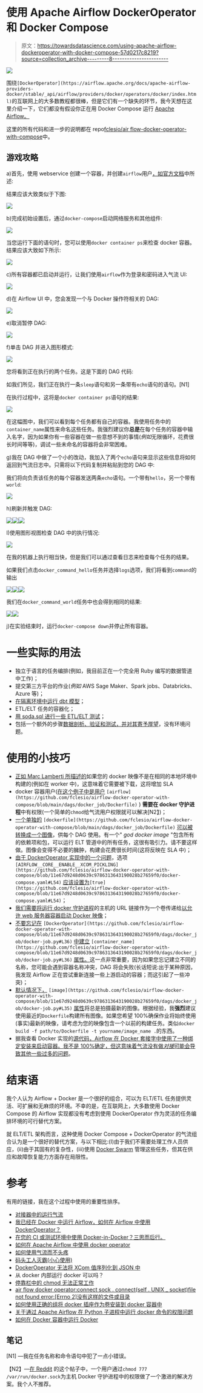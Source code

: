 # 使用 Apache Airflow DockerOperator 和 Docker Compose

> 原文：<https://towardsdatascience.com/using-apache-airflow-dockeroperator-with-docker-compose-57d0217c8219?source=collection_archive---------8----------------------->

![](img/61a8a32315b83039ba474c0214daebb3.png)

围绕`[DockerOperator](https://airflow.apache.org/docs/apache-airflow-providers-docker/stable/_api/airflow/providers/docker/operators/docker/index.html)`的互联网上的大多数教程都很棒，但是它们有一个缺失的环节，我今天想在这里介绍一下，它们都没有假设你正在用 Docker Compose 运行 [Apache Airflow。](https://airflow.apache.org/docs/apache-airflow/stable/start/docker.html)

这里的所有代码和进一步的说明都在 repo[fclesio/air flow-docker-operator-with-compose](https://github.com/fclesio/airflow-docker-operator-with-compose)中。

## 游戏攻略

a)首先，使用 webservice 创建一个容器，并创建`airflow`用户[，如官方文档](https://airflow.apache.org/docs/apache-airflow/stable/start/docker.html)中所述:

结果应该大致类似于下图:

![](img/6418b41dcaea8193ec5efd4c701c344b.png)

b)完成初始设置后，通过`docker-compose`启动网络服务和其他组件:

![](img/3fbcef697099c42b57fe6bfa9902e350.png)

当您运行下面的语句时，您可以使用`docker container ps`来检查 docker 容器。结果应该大致如下所示:

![](img/dedd12efbf799cb67c990c22de87434f.png)

c)所有容器都已启动并运行，让我们使用`airflow`作为登录和密码进入气流 UI:

![](img/11dfe650bfc4431283197f1d7dae27e5.png)

d)在 Airflow UI 中，您会发现一个与 Docker 操作符相关的 DAG:

![](img/487d0af3947f24e63df4f0d4d7cf5804.png)

e)取消暂停 DAG:

![](img/694dde542d49e4eff561dcc87222d631.png)

f)单击 DAG 并进入图形模式:

![](img/61a8a32315b83039ba474c0214daebb3.png)

您将看到正在执行的两个任务。这是下面的 DAG 代码:

如我们所见，我们正在执行一条`sleep`语句和另一条带有`echo`语句的语句。[N1]

在执行过程中，这将是`docker container ps`语句的结果:

![](img/1ca5626bc084434f046be0e78984b16d.png)

在这幅图中，我们可以看到每个任务都有自己的容器。我使用任务中的`container_name`属性来命名这些任务。我强烈建议你**总是**在每个任务的容器中输入名字，因为如果你有一些容器在做一些意想不到的事情(*例如*无限循环，花费很长时间等等)，调试一些未命名的容器将会非常困难。

g)我在 DAG 中做了一个小的改动，我加入了两个`echo`语句来显示这些信息将如何返回到气流日志中。只需将以下代码复制并粘贴到您的 DAG 中:

我们将向负责该任务的每个容器发送两条`echo`语句。一个带有`hello`，另一个带有`world`:

![](img/cea3bae3ff904c0362bff91cb7006528.png)

h)刷新并触发 DAG:

![](img/224ab3d0757b75bb666dd413dee0adb4.png)![](img/2b75d18a1bfd64c4f0197ba94b8a43fa.png)![](img/8301d58a557c84bccee40129d3535813.png)

I)使用图形视图检查 DAG 中的执行情况:

![](img/3e3de2b4bc61fba583419b2c1f905d20.png)

在我的机器上执行相当快，但是我们可以通过查看日志来检查每个任务的结果。

如果我们点击`docker_command_hello`任务并选择`logs`选项，我们将看到`command`的输出

![](img/a8fc649dee8498f333e71a5bf19393e2.png)![](img/ef57eb2aa38a55beef739ce8b03f40c7.png)![](img/4783cd3e205275adb578ae3ead78e16b.png)

我们在`docker_command_world`任务中也会得到相同的结果:

![](img/3d45291184fc64817a7365d2da33b2e4.png)![](img/56d0d460185720d3527281fc4d689284.png)

j)在实验结束时，运行`docker-compose down`并停止所有容器。

# 一些实际的用法

*   独立于语言的任务编排(例如，我目前正在一个完全用 Ruby 编写的数据管道中工作)；
*   提交第三方平台的作业(*例如* AWS Sage Maker、Spark jobs、Databricks、Azure 等)；
*   [在隔离环境中运行 dbt 模型](https://docs.getdbt.com/reference/node-selection/syntax)；
*   ETL/ELT 任务的容器化；
*   [用 soda.sql 进行一些 ETL/ELT 测试](https://github.com/sodadata/soda-sql)；
*   包括一个额外的步骤[数据剖析、验证和测试，并对其寄予厚望](https://greatexpectations.io/)，没有环境问题。

# 使用的小技巧

*   [正如 Marc Lamberti 所描述的](https://marclamberti.com/blog/how-to-use-dockeroperator-apache-airflow/)如果您的 docker 映像不是在相同的本地环境中构建的(例如在 worker 中)，这意味着它需要被下载，这将增加 SLA
*   docker 容器用户([在这个例子中是用户](https://github.com/fclesio/airflow-docker-operator-with-compose/blob/main/dags/docker_job/Dockerfile) `[airflow](https://github.com/fclesio/airflow-docker-operator-with-compose/blob/main/dags/docker_job/Dockerfile)` ) **需要在 docker 守护进程**中有权限(一个简单的`chmod`给气流用户权限就可以解决[N2】)；
*   [一个单独的](https://github.com/fclesio/airflow-docker-operator-with-compose/blob/main/dags/docker_job/Dockerfile) `[dockerfile](https://github.com/fclesio/airflow-docker-operator-with-compose/blob/main/dags/docker_job/Dockerfile)` [可以被转换成一个图像](https://github.com/fclesio/airflow-docker-operator-with-compose/blob/main/dags/docker_job/Dockerfile)，供每个 DAG 使用。有一个" *god docker image* "包含所有的依赖项和包，可以运行 ELT 管道中的所有任务，这很有吸引力。请不要这样做。图像会变得不必要的臃肿，构建会花费很长时间(这将反映在 SLA 中)；
*   [由于 DockerOperator 实现中的一个问题](https://github.com/apache/airflow/issues/13487)，选项`[AIRFLOW__CORE__ENABLE__XCOM_PICKLING](https://github.com/fclesio/airflow-docker-operator-with-compose/blob/11e67d9248d0639c9786313643190028b27659f0/docker-compose.yaml#L54)` [应该设置为](https://github.com/fclesio/airflow-docker-operator-with-compose/blob/11e67d9248d0639c9786313643190028b27659f0/docker-compose.yaml#L54)`[true](https://github.com/fclesio/airflow-docker-operator-with-compose/blob/11e67d9248d0639c9786313643190028b27659f0/docker-compose.yaml#L54)`；
*   [我们需要将运行 docker 守护进程](https://github.com/fclesio/airflow-docker-operator-with-compose/blob/11e67d9248d0639c9786313643190028b27659f0/docker-compose.yaml#L59)的主机的 URL 链接作为一个卷传递给[以允许 web 服务器容器启动 Docker 映像](https://stackoverflow.com/q/51342810/7024760)；
*   [不要忘记在](https://github.com/fclesio/airflow-docker-operator-with-compose/blob/11e67d9248d0639c9786313643190028b27659f0/dags/docker_job/docker-job.py#L36) `[DockerOperator](https://github.com/fclesio/airflow-docker-operator-with-compose/blob/11e67d9248d0639c9786313643190028b27659f0/dags/docker_job/docker-job.py#L36)` [中建立](https://github.com/fclesio/airflow-docker-operator-with-compose/blob/11e67d9248d0639c9786313643190028b27659f0/dags/docker_job/docker-job.py#L36) `[container_name](https://github.com/fclesio/airflow-docker-operator-with-compose/blob/11e67d9248d0639c9786313643190028b27659f0/dags/docker_job/docker-job.py#L36)` [属性。](https://github.com/fclesio/airflow-docker-operator-with-compose/blob/11e67d9248d0639c9786313643190028b27659f0/dags/docker_job/docker-job.py#L36)这一点非常重要，因为如果您忘记建立不同的名称，您可能会遇到容器名称冲突，DAG 将会失败(长话短说:出于某种原因，我发现 Airflow 正在尝试重新连接一些上游启动的容器；而这引起了一些冲突)；
*   [默认情况下，](https://github.com/fclesio/airflow-docker-operator-with-compose/blob/11e67d9248d0639c9786313643190028b27659f0/dags/docker_job/docker-job.py#L35) `[image](https://github.com/fclesio/airflow-docker-operator-with-compose/blob/11e67d9248d0639c9786313643190028b27659f0/dags/docker_job/docker-job.py#L35)` [属性](https://github.com/fclesio/airflow-docker-operator-with-compose/blob/11e67d9248d0639c9786313643190028b27659f0/dags/docker_job/docker-job.py#L35)将总是拍摄最新的图像。根据经验，我**强烈**建议使用最近的`Dockerfile`构建所有图像。如果您希望 100%确保作业将始终使用(事实)最新的映像，请考虑为您的映像包含一个以前的构建任务。类似`docker build -f path/to/Dockerfile -t yourname/image_name .`的东西。
*   据我查看 Docker 实现的[源代码，Airflow 在 Docker 套接字中使用了一种绑定安装来启动容器。我不是 100%确定，但这意味着气流没有做*对接*可能会导致其他一些过多的问题](https://github.com/apache/airflow/blob/b66b54c83cb2efa274ba8040ce22ae719defbe75/airflow/providers/docker/operators/docker.py#L329)。

# 结束语

我个人认为 Airflow + Docker 是一个很好的组合，可以为 ELT/ETL 任务提供灵活、可扩展和无麻烦的环境。不幸的是，在互联网上，大多数使用 Docker Compose 的 Airflow 实现都没有考虑到使用 DockerOperator 作为灵活的任务编排环境的可行替代方案。

就 ELT/ETL 架构而言，这种使用 Docker Compose + DockerOperator 的气流组合认为是一个很好的替代方案，与以下相比:(I)由于我们不需要处理工作人员供应，(ii)由于其固有的复杂性，(iii)使用 [Docker Swarm](https://docs.docker.com/engine/swarm/) 管理这些任务，但其在供应和故障恢复能力方面存在局限性。

# 参考

有用的链接，我在这个过程中使用的重要性排序。

*   [对接器中的运行气流](https://airflow.apache.org/docs/apache-airflow/stable/start/docker.html)
*   [我已经在 Docker 中运行 Airflow，如何在 Airflow 中使用 DockerOperator？](https://www.reddit.com/r/dataengineering/comments/kmojyc/how_can_i_used_the_dockeroperator_in_airflow_of_i/)
*   [在您的 CI 或测试环境中使用 Docker-in-Docker？三思而后行。](https://jpetazzo.github.io/2015/09/03/do-not-use-docker-in-docker-for-ci/)
*   [如何在 Apache Airflow 中使用 docker operator](https://marclamberti.com/blog/how-to-use-dockeroperator-apache-airflow/)
*   [如何使用气流而不头疼](/how-to-use-airflow-without-headaches-4e6e37e6c2bc)
*   [码头工人灭霸(小心使用)](https://gist.github.com/fclesio/436aedee06b91aa8ac863b671919372e)
*   [DockerOperator 无法将 XCom 值序列化到 JSON 中](https://github.com/apache/airflow/issues/13487)
*   从 docker 内部运行 docker 可以吗？
*   [停靠栏中的 chmod 无法正常工作](https://serverfault.com/questions/772227/chmod-not-working-correctly-in-docker)
*   [air flow docker operator:connect sock . connect(self . UNIX _ socket)file not found error:[Errno 2]没有这样的文件或目录](https://stackoverflow.com/questions/61186983/airflow-dockeroperator-connect-sock-connectself-unix-socket-filenotfounderror)
*   [如何使用正确的组将 docker 插座作为卷安装到 docker 容器中](https://stackoverflow.com/questions/36185035/how-to-mount-docker-socket-as-volume-in-docker-container-with-correct-group)
*   [关于通过 Apache Airflow 在 Python 子进程中运行 docker 命令的权限问题](https://stackoverflow.com/questions/56782039/permission-issue-on-running-docker-command-in-python-subprocess-through-apache-a/60092639#60092639)
*   [如何在 Docker 容器中运行 Docker](https://devopscube.com/run-docker-in-docker/)

## 笔记

[N1] —我在任务名称和命令语句中犯了一点小错误。

【N2】—[在 Reddit](https://www.reddit.com/r/dataengineering/comments/kmojyc/how_can_i_used_the_dockeroperator_in_airflow_of_i/go44nip/) 的这个帖子中，一个用户通过`chmod 777 /var/run/docker.sock`为主机 Docker 守护进程中的权限做了一个激进的解决方案。我个人不推荐。